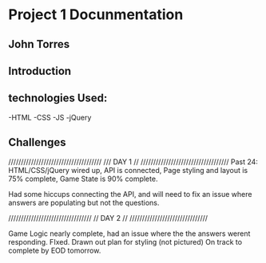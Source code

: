 # Project 1 Docunmentation
## John Torres



## Introduction 






## technologies Used:

-HTML
-CSS
-JS
-jQuery


## Challenges


/////////////////////////////////////
///   DAY 1                       //
///////////////////////////////////
Past 24: HTML/CSS/jQuery wired up, API is connected, Page styling and layout is 75% complete, Game State is 90% complete.

Had some hiccups connecting the API,  and will need to fix an issue where answers are populating but not the questions.

/////////////////////////////////
//          DAY 2             //
///////////////////////////////

Game Logic nearly complete, had an issue where the the answers werent responding. FIxed.
Drawn out plan for styling (not pictured)
On track to complete by EOD tomorrow. 